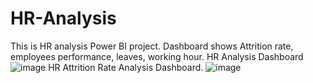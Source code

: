 # HR-Analysis
This is HR analysis Power BI project. Dashboard shows Attrition rate, employees performance, leaves, working hour.
HR Analysis Dashboard
![image](https://user-images.githubusercontent.com/129850080/232847396-709bea1f-6da4-46d9-b4d5-6fc1bfc9eb64.png)
HR Attrition Rate Analysis Dashboard.
![image](https://user-images.githubusercontent.com/129850080/232848597-0a065a83-358a-4273-8526-5cd8516bcbd6.png)
